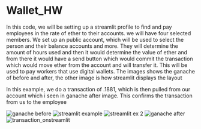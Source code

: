 # Wallet_HW
In this code, we will be setting up a streamlit profile to find and pay employees in the rate of ether to their accounts. we will have four selected members. We set up an public account, which will be used to select the person and their balance accounts and more. They will determine the amount of hours used and then it would determine the value of ether and from there it would have a send button which would commit the transaction which would move ether from the account and will transfer it. This will be used to pay workers that use digital wallets. The images shows the ganache of before and after, the other image is how streamlit displays the layout

In this example, we do a transaction of .1881, which is then pulled from our account which i seen in ganache after image. This confirms the transaction from us to the employee 


![ganache before](https://user-images.githubusercontent.com/100724428/180341724-28ce1ad8-28b4-44a8-ac00-a34dacf56d16.PNG)
![streamlit example](https://user-images.githubusercontent.com/100724428/180342077-1918f901-2306-413d-a53a-2c15bf3520e5.PNG)
![streamlit ex 2](https://user-images.githubusercontent.com/100724428/180342082-e57f79af-5849-40f1-baf9-454e031f853b.PNG)
![ganache after](https://user-images.githubusercontent.com/100724428/180343557-f78dc9c6-86b4-448a-93d4-7a98d42e5ea0.PNG)
![transaction_onstreamlit](https://user-images.githubusercontent.com/100724428/180343568-2a1f4afd-ce54-499a-a297-7678f1c15478.PNG)
